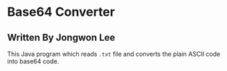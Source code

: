 Base64 Converter
===
Written By Jongwon Lee
---
This Java program which reads
`.txt`
file and converts the plain ASCII code into base64 code.
